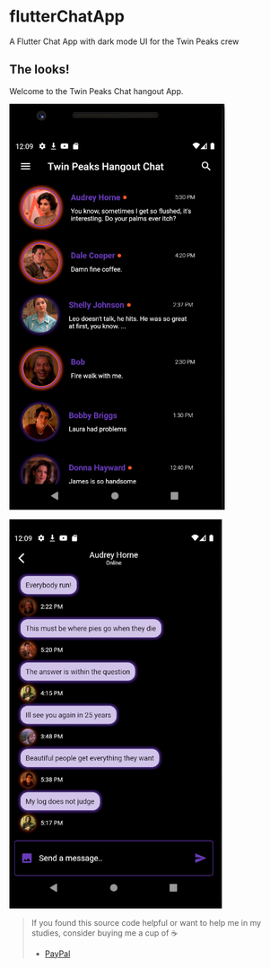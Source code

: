# flutterChatApp

A Flutter Chat App with dark mode UI for the Twin Peaks crew

## The looks!

Welcome to the Twin Peaks Chat hangout App.

![Main Screen](assets/images/twinpeaks.png)

![Main Screen](assets/images/twinpeaks2.png)

> If you found this source code helpful or want to help me in my studies, consider buying me a cup of :coffee:
>
> * [PayPal](https://www.paypal.me/albamode/)